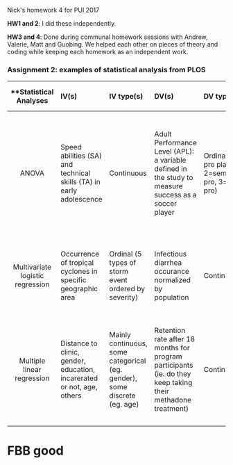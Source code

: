 Nick's homework 4 for PUI 2017

**HW1 and 2**: I did these independently.

**HW3 and 4**: Done during communal homework sessions with Andrew, Valerie, Matt and Guobing. We helped each other on pieces of theory and coding while keeping each homework as an independent work.

### Assignment 2: examples of statistical analysis from PLOS

| **Statistical Analyses	|  IV(s)  |  IV type(s) |  DV(s)  |  DV type(s)  |  Control Var | Control Var type  | Question to be answered | _H0_ | alpha | link to paper **| 
|:----------:|:----------|:------------|:-------------|:-------------|:------------|:------------- |:------------------|:----:|:-------:|:-------|
ANOVA	| Speed abilities (SA) and technical skills (TA) in early adolescence | Continuous | Adult Performance Level (APL): a variable defined in the study to measure success as a soccer player | Ordinal (1= pro player, 2=semi pro, 3=non pro) | Age (above average age when tests taken affects speed and technical scores unfairly) | 	Continuous | Do speed and technical skills in early adolescence predict success as a professional soccer player | H0: Adult APL for adolescents with high SA and TA <= APL for adolescents with low SA and TA.  | 0.05 | [The influence of speed abilities and technical skills in early adolescence on adult success in soccer: A long-term prospective analysis](http://journals.plos.org/plosone/article?id=10.1371/journal.pone.0182211#pone-0182211-g002)
Multivariate logistic regression	| Occurrence of tropical cyclones in specific geographic area | Ordinal (5 types of storm event ordered by severity) | Infectious diarrhea occurance normalized by population | Continuous | Weather conditions including temperature | Continuous | Do tropical cyclones cause a rise in infectious diarrea in coastal Guangdong | H0: diarrhea prevalence without cyclone <= diarrhea prevalence with cyclone.  | 0.05 | [Impacts of Different Grades of Tropical Cyclones on Infectious Diarrhea in Guangdong, 2005-2011](http://journals.plos.org/plosone/article?id=10.1371/journal.pone.0131423)
Multiple linear regression	| Distance to clinic, gender, education, incarerated or not, age, others | Mainly continuous, some categorical (eg. gender), some discrete (eg. age) | Retention rate after 18 months for program participants (ie. do they keep taking their methadone treatment) | Continuous | Modality of methadone treatment | Categorical | What factors affect whether heroin addicts undergoing methadone treatment stick to the treatment or drop out | H0: For each factor w1 ... wn, wn=0. This is in the context of a regression equation with wn regression coefficients.  | 0.05 | [Factors Associated with Methadone Treatment Duration: A Cox Regression Analysis](http://journals.plos.org/plosone/article?id=10.1371/journal.pone.0123687)
  |||||||||

# FBB good
